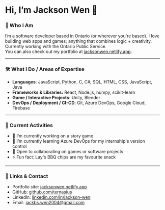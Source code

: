 # Hi, I’m Jackson Wen 👋

### 💼 Who I Am  
I’m a software developer based in Ontario (or wherever you're based). I love building web apps and games; anything that combines logic + creativity.  
Currently working with the Ontario Public Service.  
You can also check out my portfolio at [jacksonwen.netlify.app](https://jacksonwen.netlify.app).  

---

### 🛠 What I Do / Areas of Expertise  

- **Languages**: JavaScript, Python, C, C#, SQL, HTML, CSS, JavaScript, Java  
- **Frameworks & Libraries:** React, Node.js, numpy, scikit-learn
- **Game / Interactive Projects**: Unity, Blender  
- **DevOps / Deployment / CI-CD**: Git, Azure DevOps, Google Cloud, Firebase 

---

### 🧭 Current Activities

- 🔭 I’m currently working on a story game
- 🌱 I’m currently learning Azure DevOps for my internship's version control
- 💬 Open to collaborating on games or software projects
- ⚡ Fun fact: Lay's BBQ chips are my favourite snack

---

### 🔗 Links & Contact

- Portfolio site: [jacksonwen.netlify.app](https://jacksonwen.netlify.app)  
- GitHub: [github.com/ternasius](https://github.com/ternasius)
- LinkedIn: [linkedin.com/in/jackson-wen](https://www.linkedin.com/in/jackson-wen/)
- Email: jackbs.wen2004@gmail.com
